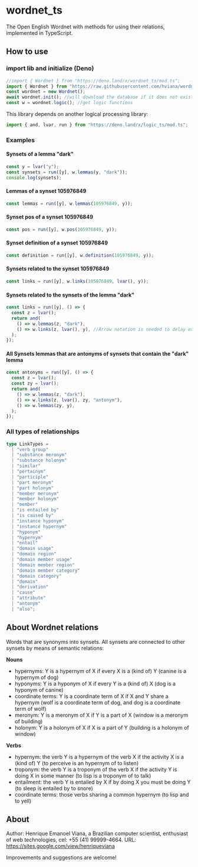 # wordnet_ts

The Open English Wordnet with methods for using their relations, implemented in
TypeScript.

## How to use

### import lib and initialize (Deno)

```typescript
//import { Wordnet } from "https://deno.land/x/wordnet_ts/mod.ts";
import { Wordnet } from "https://raw.githubusercontent.com/hviana/wordnet_ts/main/mod.ts";
const wordnet = new Wordnet();
await wordnet.init(); //will download the database if it does not exist.
const w = wordnet.logic(); //get logic functions
```

This library depends on another logical processing library:

```typescript
import { and, lvar, run } from "https://deno.land/x/logic_ts/mod.ts";
```

### Examples

#### Synsets of a lemma "dark"

```typescript
const y = lvar("y");
const synsets = run([y], w.lemmas(y, "dark"));
console.log(synsets);
```

#### Lemmas of a synset 105976849

```typescript
const lemmas = run([y], w.lemmas(105976849, y));
```

#### Synset pos of a synset 105976849

```typescript
const pos = run([y], w.pos(105976849, y));
```

#### Synset definition of a synset 105976849

```typescript
const definition = run([y], w.definition(105976849, y));
```

#### Synsets related to the synset 105976849

```typescript
const links = run([y], w.links(105976849, lvar(), y));
```

#### Synsets related to the synsets of the lemma "dark"

```typescript
const links = run([y], () => {
  const z = lvar();
  return and(
    () => w.lemmas(z, "dark"),
    () => w.links(z, lvar(), y), //Arrow notation is needed to delay execution and calculate variables
  );
});
```

#### All Synsets lemmas that are antonyms of synsets that contain the "dark" lemma

```typescript
const antonyms = run([y], () => {
  const z = lvar();
  const zy = lvar();
  return and(
    () => w.lemmas(z, "dark"),
    () => w.links(z, lvar(), zy, "antonym"),
    () => w.lemmas(zy, y),
  );
});
```

### All types of relationships

```typescript
type LinkTypes =
  | "verb group"
  | "substance meronym"
  | "substance holonym"
  | "similar"
  | "pertainym"
  | "participle"
  | "part meronym"
  | "part holonym"
  | "member meronym"
  | "member holonym"
  | "member"
  | "is entailed by"
  | "is caused by"
  | "instance hyponym"
  | "instance hypernym"
  | "hyponym"
  | "hypernym"
  | "entail"
  | "domain usage"
  | "domain region"
  | "domain member usage"
  | "domain member region"
  | "domain member category"
  | "domain category"
  | "domain"
  | "derivation"
  | "cause"
  | "attribute"
  | "antonym"
  | "also";
```

## About Wordnet relations

Words that are synonyms into synsets. All synsets are connected to other synsets
by means of semantic relations:

**Nouns**

- hypernyms: Y is a hypernym of X if every X is a (kind of) Y (canine is a
  hypernym of dog)
- hyponyms: Y is a hyponym of X if every Y is a (kind of) X (dog is a hyponym of
  canine)
- coordinate terms: Y is a coordinate term of X if X and Y share a hypernym
  (wolf is a coordinate term of dog, and dog is a coordinate term of wolf)
- meronym: Y is a meronym of X if Y is a part of X (window is a meronym of
  building)
- holonym: Y is a holonym of X if X is a part of Y (building is a holonym of
  window)

**Verbs**

- hypernym: the verb Y is a hypernym of the verb X if the activity X is a (kind
  of) Y (to perceive is an hypernym of to listen)
- troponym: the verb Y is a troponym of the verb X if the activity Y is doing X
  in some manner (to lisp is a troponym of to talk)
- entailment: the verb Y is entailed by X if by doing X you must be doing Y (to
  sleep is entailed by to snore)
- coordinate terms: those verbs sharing a common hypernym (to lisp and to yell)

## About

Author: Henrique Emanoel Viana, a Brazilian computer scientist, enthusiast of
web technologies, cel: +55 (41) 99999-4664. URL:
https://sites.google.com/view/henriqueviana

Improvements and suggestions are welcome!
